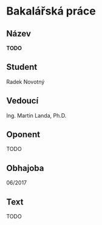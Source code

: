 # Bakalářská práce

## Název

**TODO**

## Student

Radek Novotný

## Vedoucí

Ing. Martin Landa, Ph.D.

## Oponent

TODO

## Obhajoba

06/2017

## Text

TODO
